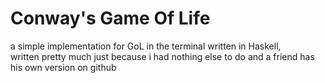 # Conway's Game Of Life

a simple implementation for GoL in the terminal written in Haskell,  
written pretty much just because i had nothing else to do and a friend has his own version on github
